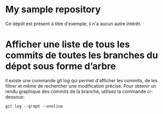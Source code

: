 # My sample repository

Ce dépôt est présent à titre d'exemple, il n'a aucun autre intérêt.

# Afficher une liste de tous les commits de toutes les branches du dépot sous forme d’arbre

Il existe une commande git log qui permet d'afficher les commits, de les filtrer et même de rechercher une modification précise. Pour obtenir un rendu graphique des commits de la branche, utilisez la commande ci-dessous:
```
git log --graph --oneline
```